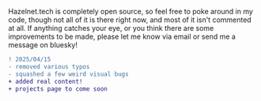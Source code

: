 Hazelnet.tech is completely open source, so feel free to poke around in my code, though not all of it is there right now, and most of it isn't commented at all. If anything catches your eye, or you think there are some improvements to be made, please let me know via email or send me a message on bluesky!

```diff
! 2025/04/15
- removed various typos
- squashed a few weird visual bugs
+ added real content!
+ projects page to come soon
```
